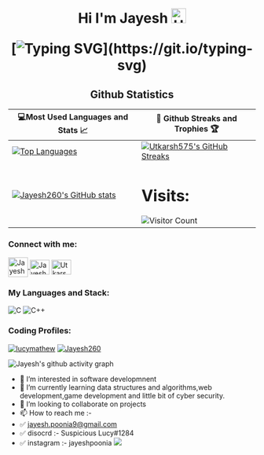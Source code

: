<h1 align="center">Hi I'm Jayesh 
  
<img src="https://raw.githubusercontent.com/aemmadi/aemmadi/master/wave.gif" alt="Utkarsh" width="30px">
  
[![Typing SVG](https://readme-typing-svg.herokuapp.com?font=poppins&size=23&duration=4000&color=F714ED&lines=A+Passionate+FullStack+Developer;A+Passionate+Designer;Small+time+game+creator.)](https://git.io/typing-svg)
</h1>
  
<h2 align="center">Github Statistics </h2>

|💻Most Used Languages and Stats 📈|🎯 Github Streaks and Trophies 🏆|
|-----------------------------------|----------------------------------|
|[![Top Languages](https://github-readme-stats.vercel.app/api/top-langs/?username=Jayesh260&show_icons=true&theme=midnight-purple&layout=compact&hide_title=true)](https://github.com/utkarsh575)|[![Utkarsh575's GitHub Streaks](https://github-readme-streak-stats.herokuapp.com/?user=Jayesh260&theme=midnight-purple&hide_border=true)](https://github.com/Jayesh260)
|[![Jayesh260's GitHub stats](https://github-readme-stats.vercel.app/api?username=Jayesh260&show_icons=true&theme=ayu-mirage&hide_title=true)](https://github.com/Jayesh260)|<h1 >Visits: </h1> ![Visitor Count](https://profile-counter.glitch.me/Jayesh260/count.svg)



<h3 align="left">Connect with me:</h3>

<p align="left">
<a href="mailto:jayesh.poonia9@gmail.com?'Reching out to you'='Hi, I want to enquire about...'" rel="noopener" target="_blank"><img align="center" src="https://img.icons8.com/bubbles/50/000000/apple-mail.png" alt="Jayesh260" height="40" width="40" /></fa>
</a>
<a href="https://twitter.com/JayeshPoonia" target="blank"
    ><img
      align="center"
      src="https://raw.githubusercontent.com/rahuldkjain/github-profile-readme-generator/master/src/images/icons/Social/twitter.svg"
      alt="Jayesh260"
      height="30"
      width="40"
  /></a>
 <a href="https://www.linkedin.com/in/jayesh-poonia-7b679a224/" target="blank"><img
      align="center"
      src="https://raw.githubusercontent.com/rahuldkjain/github-profile-readme-generator/master/src/images/icons/Social/instagram.svg"
      alt="Utkarsh"
      height="30"
      width="40"
  /></a>
</p>

<h3 align="left">My Languages and Stack:</h3>

![C](https://img.shields.io/badge/c-%2300599C.svg?style=for-the-badge&logo=c&logoColor=white)
![C++](https://img.shields.io/badge/c++-%2300599C.svg?style=for-the-badge&logo=c%2B%2B&logoColor=white)

</p>

<h3 align="left">Coding Profiles:</h3>
<p align="left">
<a href="https://www.codechef.com/users/lucymathew" target="blank"><img align="center" src="https://img.shields.io/badge/lucymathew-%23964B00.svg?style=for-the-badge&logo=CodeChef&logoColor=white" alt="lucymathew"/></a>
<a href="https://leetcode.com/Jayesh260/" target="blank"><img align="center" src="https://img.shields.io/badge/jayesh260-000000?style=for-the-badge&logo=LeetCode&logoColor=#d16c06" alt="Jayesh260"/></a>
</p>



![Jayesh's github activity graph](https://activity-graph.herokuapp.com/graph?username=Jayesh260&theme=react-dark)



- 👀 I’m interested in software developmnent 
- 🌱 I’m currently learning data structures and algorithms,web development,game development and little bit of cyber security.
- 💞️ I’m looking to collaborate on projects 
- 📫 How to reach me :- 
- ✅  jayesh.poonia9@gmail.com
- ✅  disocrd :- Suspicious Lucy#1284
- ✅  instagram :- jayeshpoonia
![](./profile-3d-contrib/profile-night-view.svg)


<!-- ![GitHub Stats](https://github-readme-stats.vercel.app/api?username=Jayesh260&theme=ayu-mirage)
<img src="https://github-readme-stats.vercel.app/api/top-langs/?username=Jayesh260" />
 -->

<!---
Jayesh260/Jayesh260 is a ✨ special ✨ repository because its `README.md` (this file) appears on your GitHub profile.
You can click the Preview link to take a look at your changes.
--->
